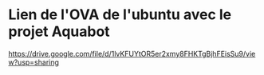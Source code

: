 # Lien de l'OVA de l'ubuntu avec le projet Aquabot

 https://drive.google.com/file/d/1lvKFUYtOR5er2xmy8FHKTgBjhFEisSu9/view?usp=sharing
